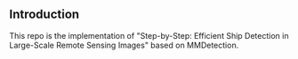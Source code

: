 

## Introduction


This repo is the implementation of "Step-by-Step: Efficient Ship Detection in Large-Scale Remote Sensing Images" based on MMDetection.
